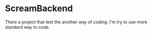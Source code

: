 # ScreamBackend
There a project that test the another way of coding.
I'm try to use more standard way to code.
